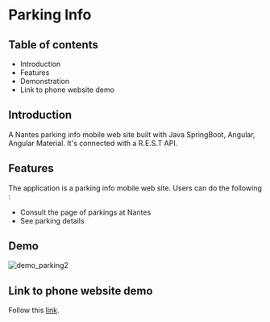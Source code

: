 <h1>Parking Info</h1>
<h2>Table of contents</h2>
    <ul>
        <li>Introduction</li>
        <li>Features</li>
        <li>Demonstration</li>
        <li>Link to phone website demo</li>
    </ul>

<h2>Introduction</h2>

A Nantes parking info mobile web site built with Java SpringBoot, Angular, Angular Material.
It's connected with a R.E.S.T API.

<h2>Features</h2>
The application is a parking info mobile web site.
Users can do the following :
<ul>
    <li>Consult the page of parkings at Nantes</li>
    <li>See parking details  </li>
</ul>

<h2>Demo</h2>
  
![demo_parking2](https://user-images.githubusercontent.com/91179295/193883721-5cfdbada-871e-45ad-877c-be070b0e67bb.gif)

<h2>Link to phone website demo</h2>

Follow this <a href="https://angular-parking-production.up.railway.app">link</a>. 
